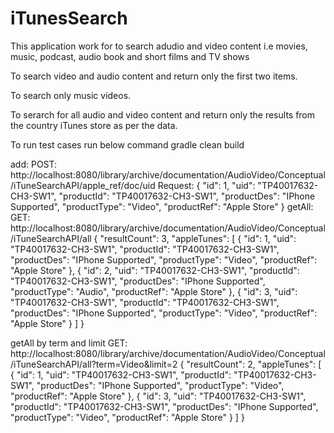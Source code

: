 # iTunesSearch
This application work for to search adudio and video content i.e movies, music, podcast, audio book and short films and TV shows

To search video and audio content and return only the first two items.

To search only music videos.

To serarch for all audio and video content and return only the results from the country iTunes store as per the data.

To run test cases run below command
gradle clean build

add:
POST: http://localhost:8080/library/archive/documentation/AudioVideo/Conceptual/iTuneSearchAPI/apple_ref/doc/uid
Request: {
    "id": 1,
    "uid": "TP40017632-CH3-SW1",
    "productId": "TP40017632-CH3-SW1",
    "productDes": "IPhone Supported",
    "productType": "Video",
    "productRef": "Apple Store"
}
getAll:
GET: http://localhost:8080/library/archive/documentation/AudioVideo/Conceptual/iTuneSearchAPI/all
{
    "resultCount": 3,
    "appleTunes": [
        {
            "id": 1,
            "uid": "TP40017632-CH3-SW1",
            "productId": "TP40017632-CH3-SW1",
            "productDes": "IPhone Supported",
            "productType": "Video",
            "productRef": "Apple Store"
        },
        {
            "id": 2,
            "uid": "TP40017632-CH3-SW1",
            "productId": "TP40017632-CH3-SW1",
            "productDes": "IPhone Supported",
            "productType": "Audio",
            "productRef": "Apple Store"
        },
        {
            "id": 3,
            "uid": "TP40017632-CH3-SW1",
            "productId": "TP40017632-CH3-SW1",
            "productDes": "IPhone Supported",
            "productType": "Video",
            "productRef": "Apple Store"
        }
    ]
}

getAll by term and limit
GET: http://localhost:8080/library/archive/documentation/AudioVideo/Conceptual/iTuneSearchAPI/all?term=Video&limit=2
{
    "resultCount": 2,
    "appleTunes": [
        {
            "id": 1,
            "uid": "TP40017632-CH3-SW1",
            "productId": "TP40017632-CH3-SW1",
            "productDes": "IPhone Supported",
            "productType": "Video",
            "productRef": "Apple Store"
        },
        {
            "id": 3,
            "uid": "TP40017632-CH3-SW1",
            "productId": "TP40017632-CH3-SW1",
            "productDes": "IPhone Supported",
            "productType": "Video",
            "productRef": "Apple Store"
        }
    ]
}
